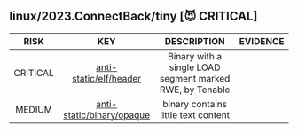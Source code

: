 ## linux/2023.ConnectBack/tiny [😈 CRITICAL]

| RISK | KEY | DESCRIPTION | EVIDENCE |
|:--:|:--:|:--:|:--:|
| CRITICAL | [anti-static/elf/header](https://github.com/chainguard-dev/malcontent/blob/main/rules/anti-static/elf/header.yara#single_load_rwe) | Binary with a single LOAD segment marked RWE, by Tenable | |
| MEDIUM | [anti-static/binary/opaque](https://github.com/chainguard-dev/malcontent/blob/main/rules/anti-static/binary/opaque.yara#opaque_binary) | binary contains little text content | |

